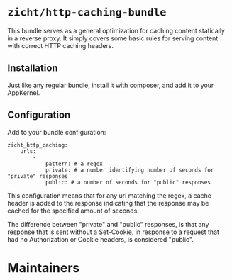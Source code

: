 # `zicht/http-caching-bundle`

This bundle serves as a general optimization for caching content statically in
a reverse proxy. It simply covers some basic rules for serving content with
correct HTTP caching headers.

## Installation

Just like any regular bundle, install it with composer, and add it to your
AppKernel.

## Configuration

Add to your bundle configuration:

```
zicht_http_caching:
    urls:
        -
            pattern: # a regex 
            private: # a number identifying number of seconds for "private" responses
            public: # a number of seconds for "public" responses
```

This configuration means that for any url matching the regex, a cache header is
added to the response indicating that the response may be cached for the
specified amount of seconds.

The difference between "private" and "public" responses, is that any response
that is sent without a Set-Cookie, in response to a request that had no
Authorization or Cookie headers, is considered "public".

# Maintainers
